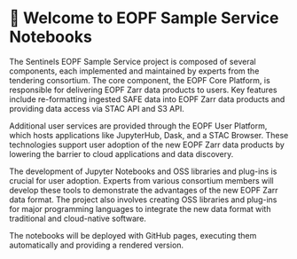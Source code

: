 # 👋 Welcome to EOPF Sample Service Notebooks

The Sentinels EOPF Sample Service project is composed of several components, each implemented and maintained by experts from the tendering consortium. The core component, the EOPF Core Platform, is responsible for delivering EOPF Zarr data products to users. Key features include re-formatting ingested SAFE data into EOPF Zarr data products and providing data access via STAC API and S3 API.

Additional user services are provided through the EOPF User Platform, which hosts applications like JupyterHub, Dask, and a STAC Browser. These technologies support user adoption of the new EOPF Zarr data products by lowering the barrier to cloud applications and data discovery.

The development of Jupyter Notebooks and OSS libraries and plug-ins is crucial for user adoption. Experts from various consortium members will develop these tools to demonstrate the advantages of the new EOPF Zarr data format. The project also involves creating OSS libraries and plug-ins for major programming languages to integrate the new data format with traditional and cloud-native software.

The notebooks will be deployed with GitHub pages, executing them automatically and providing a rendered version.
